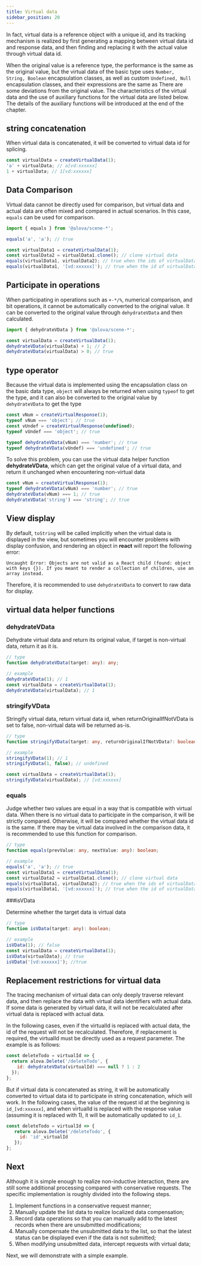 ```yaml
---
title: Virtual data
sidebar_position: 20
---
```


In fact, virtual data is a reference object with a unique id, and its tracking mechanism is realized by first generating a mapping between virtual data id and response data, and then finding and replacing it with the actual value through virtual data id.

When the original value is a reference type, the performance is the same as the original value, but the virtual data of the basic type uses `Number, String, Boolean` encapsulation classes, as well as custom `Undefined, Null` encapsulation classes, and their expressions are the same as There are some deviations from the original value. The characteristics of the virtual data and the use of auxiliary functions for the virtual data are listed below. The details of the auxiliary functions will be introduced at the end of the chapter.

## string concatenation

When virtual data is concatenated, it will be converted to virtual data id for splicing.

```javascript
const virtualData = createVirtualData(1);
'a' + virtualData; // a[vd:xxxxxx]
1 + virtualData; // 1[vd:xxxxxx]
```

## Data Comparison

Virtual data cannot be directly used for comparison, but virtual data and actual data are often mixed and compared in actual scenarios. In this case, `equals` can be used for comparison.

```javascript
import { equals } from '@alova/scene-*';

equals('a', 'a'); // true

const virtualData1 = createVirtualData(1);
const virtualData2 = virtualData1.clone(); // clone virtual data
equals(virtualData1, virtualData2); // true when the ids of virtualData1 and virtualData2 are the same
equals(virtualData1, '[vd:xxxxxx]'); // true when the id of virtualData1 is also [vd:xxxxxx]
```

## Participate in operations

When participating in operations such as `+-*/%`, numerical comparison, and bit operations, it cannot be automatically converted to the original value. It can be converted to the original value through `dehydrateVData` and then calculated.

```javascript
import { dehydrateVData } from '@alova/scene-*';

const virtualData = createVirtualData(1);
dehydrateVData(virtualData) + 1; // 2
dehydrateVData(virtualData) > 0; // true
```

## type operator

Because the virtual data is implemented using the encapsulation class on the basic data type, `object` will always be returned when using `typeof` to get the type, and it can also be converted to the original value by `dehydrateVData` to get the type

```javascript
const vNum = createVirtualResponse(1);
typeof vNum === 'object'; // true
const vUndef = createVirtualResponse(undefined);
typeof vUndef === 'object'; // true

typeof dehydrateVData(vNum) === 'number'; // true
typeof dehydrateVData(vUndef) === 'undefined'; // true
```

To solve this problem, you can use the virtual data helper function **dehydrateVData**, which can get the original value of a virtual data, and return it unchanged when encountering non-virtual data

```javascript
const vNum = createVirtualResponse(1);
typeof dehydrateVData(vNum) === 'number'; // true
dehydrateVData(vNum) === 1; // true
dehydrateVData('string') === 'string'; // true
```

## View display

By default, `toString` will be called implicitly when the virtual data is displayed in the view, but sometimes you will encounter problems with display confusion, and rendering an object in **react** will report the following error:

```
Uncaught Error: Objects are not valid as a React child (found: object with keys {}). If you meant to render a collection of children, use an array instead.
```

Therefore, it is recommended to use `dehydrateVData` to convert to raw data for display.

## virtual data helper functions

### dehydrateVData

Dehydrate virtual data and return its original value, if target is non-virtual data, return it as it is.

```typescript
// type
function dehydrateVData(target: any): any;

// example
dehydrateVData(1); // 1
const virtualData = createVirtualData(1);
dehydrateVData(virtualData); // 1
```

### stringifyVData

Stringify virtual data, return virtual data id, when returnOriginalIfNotVData is set to false, non-virtual data will be returned as-is.

```typescript
// type
function stringifyVData(target: any, returnOriginalIfNotVData?: boolean): any;

// example
stringifyVData(1); // 1
stringifyVData(1, false); // undefined

const virtualData = createVirtualData(1);
stringifyVData(virtualData); // [vd:xxxxxx]
```

### equals

Judge whether two values are equal in a way that is compatible with virtual data. When there is no virtual data to participate in the comparison, it will be strictly compared. Otherwise, it will be compared whether the virtual data id is the same. If there may be virtual data involved in the comparison data, it is recommended to use this function for comparison.

```typescript
// type
function equals(prevValue: any, nextValue: any): boolean;

// example
equals('a', 'a'); // true
const virtualData1 = createVirtualData(1);
const virtualData2 = virtualData1.clone(); // clone virtual data
equals(virtualData1, virtualData2); // true when the ids of virtualData1 and virtualData2 are the same
equals(virtualData1, '[vd:xxxxxx]'); // true when the id of virtualData1 is also [vd:xxxxxx]
```

###isVData

Determine whether the target data is virtual data

```typescript
// type
function isVData(target: any): boolean;

// example
isVData(1); // false
const virtualData = createVirtualData(1);
isVData(virtualData); // true
isVData('[vd:xxxxxx]'); //true
```

## Replacement restrictions for virtual data

The tracing mechanism of virtual data can only deeply traverse relevant data, and then replace the data with virtual data identifiers with actual data. If some data is generated by virtual data, it will not be recalculated after virtual data is replaced with actual data.

In the following cases, even if the virtualId is replaced with actual data, the id of the request will not be recalculated. Therefore, if replacement is required, the virtualId must be directly used as a request parameter. The example is as follows:

```javascript
const deleteTodo = virtualId => {
  return alova.Delete('/deleteTodo', {
    id: dehydrateVData(virtualId) === null ? 1 : 2
  });
};
```

But if virtual data is concatenated as string, it will be automatically converted to virtual data id to participate in string concatenation, which will work. In the following cases, the value of the request id at the beginning is `id_[vd:xxxxxx]`, and when virtualId is replaced with the response value (assuming it is replaced with 1), it will be automatically updated to `id_1`.

```javascript
const deleteTodo = virtualId => {
   return alova.Delete('/deleteTodo', {
     id: 'id'_virtualId
   });
};
```

## Next

Although it is simple enough to realize non-inductive interaction, there are still some additional processing compared with conservative requests. The specific implementation is roughly divided into the following steps.

1. Implement functions in a conservative request manner;
2. Manually update the list data to realize localized data compensation;
3. Record data operations so that you can manually add to the latest records when there are unsubmitted modifications;
4. Manually compensate the unsubmitted data to the list, so that the latest status can be displayed even if the data is not submitted;
5. When modifying unsubmitted data, intercept requests with virtual data;

Next, we will demonstrate with a simple example.
